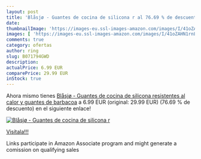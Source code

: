 ```yaml
---
layout: post
title: 'Blåsjø - Guantes de cocina de silicona r al 76.69 % de descuento'
date: 
thumbnailImage: 'https://images-eu.ssl-images-amazon.com/images/I/41oZAHN1rnL._SL200_.jpg'
images: [ 'https://images-eu.ssl-images-amazon.com/images/I/41oZAHN1rnL._SL200_.jpg' ]
comments: true
category: ofertas
author: ring
slug: B071794GWD
description:
actualPrice: 6.99 EUR
comparePrice: 29.99 EUR
inStock: true
---
```


Ahora mismo tienes [Blåsjø - Guantes de cocina de silicona resistentes al calor y guantes de barbacoa](https://www.amazon.es/dp/B071794GWD/?tag=tolees-21) a 6.99 EUR (original: 29.99 EUR) (76.69 %  de descuento) en el siguiente enlace!

[![Blåsjø - Guantes de cocina de silicona r](https://images-eu.ssl-images-amazon.com/images/I/41oZAHN1rnL._SL200_.jpg)](https://www.amazon.es/dp/B071794GWD/?tag=tolees-21)

[Visítala!!!](https://www.amazon.es/dp/B071794GWD/?tag=tolees-21)

Links participate in Amazon Associate program and might generate a comission on qualifying sales
